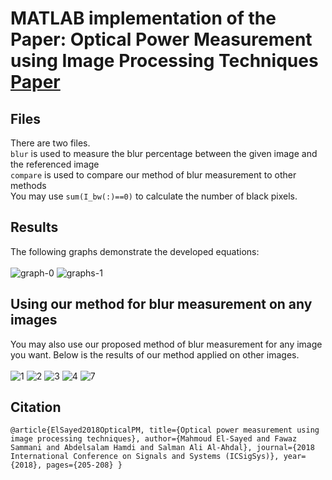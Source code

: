 # MATLAB implementation of the Paper: Optical Power Measurement using Image Processing Techniques [Paper](https://ieeexplore.ieee.org/document/8372667)
## Files
There are two files.  
`blur` is used to measure the blur percentage between the given image and the referenced image<br/>
`compare` is used to compare our method of blur measurement to other methods
<br/>
You may use `sum(I_bw(:)==0)` to calculate the number of black pixels. 
<br/>
## Results 
The following graphs demonstrate the developed equations:<br/><br/>
![graph-0](https://user-images.githubusercontent.com/30661597/47572245-60f12580-d8ef-11e8-8266-eb19606a1f92.png)
![graphs-1](https://user-images.githubusercontent.com/30661597/47572253-6484ac80-d8ef-11e8-81d2-581dc6112534.png)

## Using our method for blur measurement on any images
You may also use our proposed method of blur measurement for any image you want. Below is the results of our method applied on other images.<br/><br/>
![1](https://user-images.githubusercontent.com/30661597/47572418-c04f3580-d8ef-11e8-9f7d-0b12ff800a7d.png)
![2](https://user-images.githubusercontent.com/30661597/47572425-c513e980-d8ef-11e8-875f-7eda5747772a.png)
![3](https://user-images.githubusercontent.com/30661597/47572428-c7764380-d8ef-11e8-9bd2-55a4336c97c7.png)
![4](https://user-images.githubusercontent.com/30661597/47572487-f1c80100-d8ef-11e8-8887-07b489aad5e1.PNG)
![7](https://user-images.githubusercontent.com/30661597/47572491-f42a5b00-d8ef-11e8-96a9-d3df9cb1706e.PNG)

## Citation
`
@article{ElSayed2018OpticalPM,
  title={Optical power measurement using image processing techniques},
  author={Mahmoud El-Sayed and Fawaz Sammani and Abdelsalam Hamdi and Salman Ali Al-Ahdal},
  journal={2018 International Conference on Signals and Systems (ICSigSys)},
  year={2018},
  pages={205-208}
}
`


